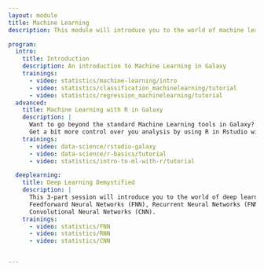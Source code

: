 ```yaml
---
layout: module
title: Machine Learning
description: This module will introduce you to the world of machine learning using Galaxy

program:
  intro:
    title: Introduction
    description: An introduction to Machine Learning in Galaxy
    trainings:
      - video: statistics/machine-learning/intro
      - video: statistics/classification_machinelearning/tutorial
      - video: statistics/regression_machinelearning/tutorial
  advanced:
    title: Machine Learning with R in Galaxy
    description: |
      Want to go beyond the standard Machine Learning tools in Galaxy?
      Get a bit more control over you analysis by using R in Rstudio within Galaxy!
    trainings:
      - video: data-science/rstudio-galaxy
      - video: data-science/r-basics/tutorial
      - video: statistics/intro-to-ml-with-r/tutorial

  deeplearning:
    title: Deep Learning Demystified
    description: |
      This 3-part session will introduce you to the world of deep learning. We cover
      Feedforward Neural Networks (FNN), Recurrent Neural Networks (FNN), and
      Convolutional Neural Networks (CNN).
    trainings:
      - video: statistics/FNN
      - video: statistics/RNN
      - video: statistics/CNN


---
```


